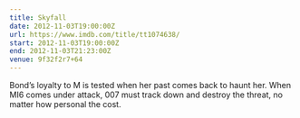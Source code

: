```yaml
---
title: Skyfall
date: 2012-11-03T19:00:00Z
url: https://www.imdb.com/title/tt1074638/
start: 2012-11-03T19:00:00Z
end: 2012-11-03T21:23:00Z
venue: 9f32f2r7+64
---
```

Bond’s loyalty to M is tested when her past comes back to haunt her. When MI6 comes under attack, 007 must track down and destroy the threat, no matter how personal the cost.
